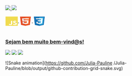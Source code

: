  <div>
   <a href="https://github.com/Julia-Pauline">
   <img height="180em" src="https://github.com/Julia-Pauline/Julia-Pauline/edit/main/README.md"/>
   <img height="180em" src="https://github.com/Julia-Pauline/Julia-Pauline/edit/main/README.md"/>

</div>
<div style="display: inline_block"><br>
  <img align="center" alt="Js" height="30" width="40" src="https://raw.githubusercontent.com/devicons/devicon/master/icons/javascript/javascript-plain.svg">
  <img align="center" alt="HTML" height="30" width="40" src="https://raw.githubusercontent.com/devicons/devicon/master/icons/html5/html5-original.svg">
  <img align="center" alt="CSS" height="30" width="40" src="https://raw.githubusercontent.com/devicons/devicon/master/icons/css3/css3-original.svg">
</div>
 
 <br>
 
  ### Sejam bem muito bem-vind@s!
 
<div> 
   <a href="https://instagram.com/paulinesjulia" target="_blank"><img src="https://img.shields.io/badge/-Instagram-%23E4405F?style=for-the-badge&logo=instagram&logoColor=white" target="_blank"></a>
 <a href="https://discord.gg/5DVhGKVf4h" target="_blank"><img src="https://img.shields.io/badge/Discord-7289DA?style=for-the-badge&logo=discord&logoColor=white" target="_blank"></a> 
  <a href="https://www.linkedin.com/in/pauline-rangel-43a28a248/"><img src="https://img.shields.io/badge/-LinkedIn-%230077B5?style=for-the-badge&logo=linkedin&logoColor=white" target="_blank"></a> 
 
  ![Snake animation](https://github.com/Julia-Pauline /Julia-Pauline/blob/output/github-contribution-grid-snake.svg)

</div>
